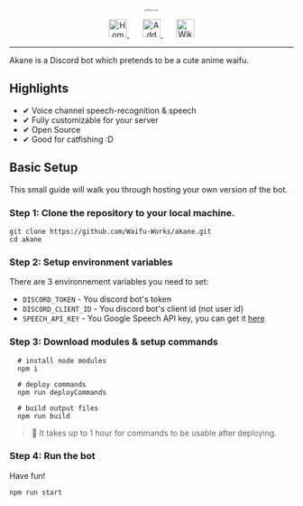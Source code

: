 <p align="center">
  <img src="https://user-images.githubusercontent.com/44450511/184550781-c8977df0-f60a-4265-bfd6-c4adbd370975.png" alt="Akane Logo" style="zoom: 25%;" />
</p>
<p align="center">
  <a href="https://github.com/Waifu-Works/akane">
      <img height="32px" alt="Home" title="Youtube" src="https://user-images.githubusercontent.com/44450511/184551323-83c90d48-a139-4442-a816-b58f674841e8.png"/>
  </a>
  &#8287;&#8287;&#8287;&#8287;&#8287;
  <a href="#">
      <img height="32px" alt="Add to server" title="Youtube" src="https://user-images.githubusercontent.com/44450511/184551322-ae238ba3-ec73-4ade-8960-399cb60283bc.png"/>
  </a>
  &#8287;&#8287;&#8287;&#8287;&#8287;
    <a href="https://github.com/Waifu-Works/akane/wiki">
      <img height="32px" alt="Wiki" title="Youtube" src="https://user-images.githubusercontent.com/44450511/184551321-8dede02b-2755-4fdc-b2dd-308c9fb8f96a.png"/>
  </a>
</p>

---

Akane is a Discord bot which pretends to be a cute anime waifu.

## Highlights

-   ✔ Voice channel speech-recognition & speech
-   ✔ Fully customizable for your server
-   ✔ Open Source
-   ✔ Good for catfishing :D

## Basic Setup

This small guide will walk you through hosting your own version of the bot.

### **Step 1**: Clone the repository to your local machine.

```console
git clone https://github.com/Waifu-Works/akane.git
cd akane
```

### **Step 2**: Setup environment variables

There are 3 environnement variables you need to set:

-   `DISCORD_TOKEN` - You discord bot's token
-   `DISCORD_CLIENT_ID` - You discord bot's client id (not user id)
-   `SPEECH_API_KEY` - You Google Speech API key, you can get it [here](https://cloud.google.com/text-to-speech)

### **Step 3**: Download modules & setup commands

```console
  # install node modules
  npm i

  # deploy commands
  npm run deployCommands

  # build output files
  npm run build
```

> 📌 It takes up to 1 hour for commands to be usable after deploying.

### **Step 4**: Run the bot

Have fun!

```console
npm run start
```
